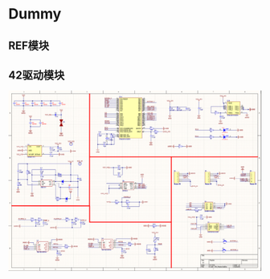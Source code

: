 <script setup>
import tableUtils from "../componts/tableUtils.vue"
import {tableData_2} from "../utilsData.js" // AD 20 快捷键数据
import iframeUtils from "../componts/iframeUtils.vue"
</script>
# Dummy
## REF模块
## 42驱动模块

<!-- <excle/> -->
![](../dummy/img/image.png)
<tableUtils :tableData_props="tableData_2"/>
